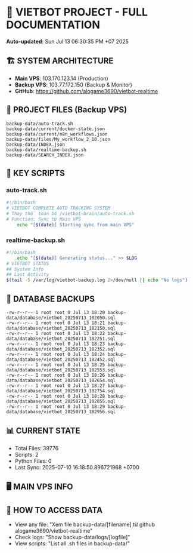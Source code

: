 # 🤖 VIETBOT PROJECT - FULL DOCUMENTATION
**Auto-updated**: Sun Jul 13 06:30:35 PM +07 2025

## 🏗️ SYSTEM ARCHITECTURE
- **Main VPS**: 103.170.123.14 (Production)
- **Backup VPS**: 103.77.172.150 (Backup & Monitor)
- **GitHub**: https://github.com/alogame3690/vietbot-realtime

## 📁 PROJECT FILES (Backup VPS)
```
backup-data/auto-track.sh
backup-data/current/docker-state.json
backup-data/current/n8n_workflows.json
backup-data/files/My_workflow_2_10.json
backup-data/INDEX.json
backup-data/realtime-backup.sh
backup-data/SEARCH_INDEX.json
```

## 🔧 KEY SCRIPTS
### auto-track.sh
```bash
#!/bin/bash
# VIETBOT COMPLETE AUTO TRACKING SYSTEM
# Thay thế toàn bộ /vietbot-brain/auto-track.sh
# Function: Sync từ Main VPS
    echo "[$(date)] Starting sync from main VPS"
```
### realtime-backup.sh
```bash
#!/bin/bash
    echo "[$(date)] Generating status..." >> $LOG
# VIETBOT STATUS
## System Info
## Last Activity
$(tail -5 /var/log/vietbot-backup.log 2>/dev/null || echo "No logs")
```

## 💾 DATABASE BACKUPS
```
-rw-r--r-- 1 root root 0 Jul 13 18:20 backup-data/database/vietbot_20250713_182050.sql
-rw-r--r-- 1 root root 0 Jul 13 18:21 backup-data/database/vietbot_20250713_182150.sql
-rw-r--r-- 1 root root 0 Jul 13 18:22 backup-data/database/vietbot_20250713_182251.sql
-rw-r--r-- 1 root root 0 Jul 13 18:23 backup-data/database/vietbot_20250713_182352.sql
-rw-r--r-- 1 root root 0 Jul 13 18:24 backup-data/database/vietbot_20250713_182452.sql
-rw-r--r-- 1 root root 0 Jul 13 18:25 backup-data/database/vietbot_20250713_182553.sql
-rw-r--r-- 1 root root 0 Jul 13 18:26 backup-data/database/vietbot_20250713_182654.sql
-rw-r--r-- 1 root root 0 Jul 13 18:27 backup-data/database/vietbot_20250713_182754.sql
-rw-r--r-- 1 root root 0 Jul 13 18:28 backup-data/database/vietbot_20250713_182855.sql
-rw-r--r-- 1 root root 0 Jul 13 18:29 backup-data/database/vietbot_20250713_182956.sql
```

## 📊 CURRENT STATE
- Total Files: 39776
- Scripts: 2
- Python Files: 0
- Last Sync: 2025-07-10 16:18:50.896721968 +0700

## 🖥️ MAIN VPS INFO


## 🚨 HOW TO ACCESS DATA
- View any file: "Xem file backup-data/[filename] từ github alogame3690/vietbot-realtime"
- Check logs: "Show backup-data/logs/[logfile]"
- View scripts: "List all .sh files in backup-data/"
